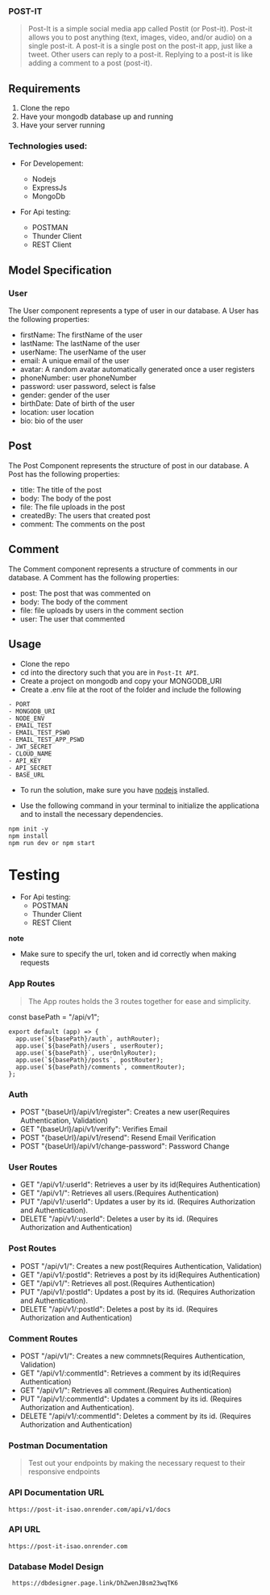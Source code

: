 ### POST-IT

> Post-It is a simple social media app called Postit (or Post-it). Post-it allows you to post anything (text, images, video, and/or audio) on a single post-it. A post-it is a single post on the post-it app, just like a tweet. Other users can reply to a post-it. Replying to a post-it is like adding a comment to a post (post-it).

## Requirements

1. Clone the repo
2. Have your mongodb database up and running
3. Have your server running

### Technologies used:

- For Developement:

  - Nodejs
  - ExpressJs
  - MongoDb

- For Api testing:
  - POSTMAN
  - Thunder Client
  - REST Client

## Model Specification

### User

The User component represents a type of user in our database. A User has the following properties:

- firstName: The firstName of the user
- lastName: The lastName of the user
- userName: The userName of the user
- email: A unique email of the user
- avatar: A random avatar automatically generated once a user registers
- phoneNumber: user phoneNumber
- password: user password, select is false
- gender: gender of the user
- birthDate: Date of birth of the user
- location: user location
- bio: bio of the user

## Post

The Post Component represents the structure of post in our database. A Post has the following properties:

- title: The title of the post
- body: The body of the post
- file: The file uploads in the post
- createdBy: The users that created post
- comment: The comments on the post

## Comment

The Comment component represents a structure of comments in our database. A Comment has the following properties:

- post: The post that was commented on
- body: The body of the comment
- file: file uploads by users in the comment section
- user: The user that commented

## Usage

- Clone the repo
- cd into the directory such that you are in `Post-It API`.
- Create a project on mongodb and copy your MONGODB_URI
- Create a .env file at the root of the folder and include the following

```
- PORT
- MONGODB_URI
- NODE_ENV
- EMAIL_TEST
- EMAIL_TEST_PSWO
- EMAIL_TEST_APP_PSWD
- JWT_SECRET
- CLOUD_NAME
- API_KEY
- API_SECRET
- BASE_URL

```

- To run the solution, make sure you have [nodejs](https://nodejs.org/) installed.

- Use the following command in your terminal to initialize the applicationa and to install the necessary dependencies.

```
npm init -y
npm install
npm run dev or npm start
```

# Testing

- For Api testing:
  - POSTMAN
  - Thunder Client
  - REST Client

**note**

- Make sure to specify the url, token and id correctly when making requests

### App Routes

> The App routes holds the 3 routes together for ease and simplicity.

const basePath = "/api/v1";

```
export default (app) => {
  app.use(`${basePath}/auth`, authRouter);
  app.use(`${basePath}/users`, userRouter);
  app.use(`${basePath}`, userOnlyRouter);
  app.use(`${basePath}/posts`, postRouter);
  app.use(`${basePath}/comments`, commentRouter);
};

```

### Auth

- POST "{baseUrl}/api/v1/register": Creates a new user(Requires Authentication, Validation)
- GET "{baseUrl}/api/v1/verify": Verifies Email
- POST "{baseUrl}/api/v1/resend": Resend Email Verification
- POST "{baseUrl}/api/v1/change-password": Password Change

### User Routes

- GET "/api/v1/:userId": Retrieves a user by its id(Requires Authentication)
- GET "/api/v1/": Retrieves all users.(Requires Authentication)
- PUT "/api/v1/:userId": Updates a user by its id. (Requires Authorization and Authentication).
- DELETE "/api/v1/:userId": Deletes a user by its id. (Requires Authorization and Authentication)

### Post Routes

- POST "/api/v1/": Creates a new post(Requires Authentication, Validation)
- GET "/api/v1/:postId": Retrieves a post by its id(Requires Authentication)
- GET "/api/v1/": Retrieves all post.(Requires Authentication)
- PUT "/api/v1/:postId": Updates a post by its id. (Requires Authorization and Authentication).
- DELETE "/api/v1/:postId": Deletes a post by its id. (Requires Authorization and Authentication)

### Comment Routes

- POST "/api/v1/": Creates a new commnets(Requires Authentication, Validation)
- GET "/api/v1/:commentId": Retrieves a comment by its id(Requires Authentication)
- GET "/api/v1/": Retrieves all comment.(Requires Authentication)
- PUT "/api/v1/:commentId": Updates a comment by its id. (Requires Authorization and Authentication).
- DELETE "/api/v1/:commentId": Deletes a comment by its id. (Requires Authorization and Authentication)

### Postman Documentation

> Test out your endpoints by making the necessary request to their responsive endpoints

### API Documentation URL

```
https://post-it-isao.onrender.com/api/v1/docs
```

### API URL

```
https://post-it-isao.onrender.com
```

### Database Model Design

```
 https://dbdesigner.page.link/DhZwenJBsm23wqTK6

```
